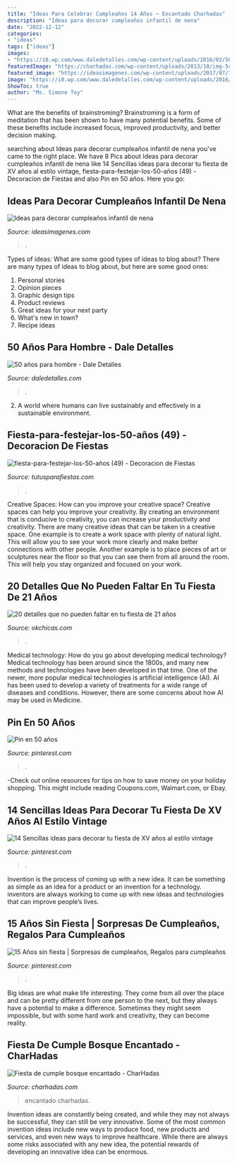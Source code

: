 ```yaml
---
title: "Ideas Para Celebrar Cumpleaños 14 Años ~ Encantado Charhadas"
description: "Ideas para decorar cumpleaños infantil de nena"
date: "2022-12-12"
categories:
- "ideas"
tags: ["ideas"]
images:
- "https://i0.wp.com/www.daledetalles.com/wp-content/uploads/2016/02/5025.jpg"
featuredImage: "https://charhadas.com/wp-content/uploads/2013/10/img-5cd39016ed857-original-21826-10151315088324639-1664280942-nweb.jpg"
featured_image: "https://ideasimagenes.com/wp-content/uploads/2017/07/IdeasNena15-1.jpg"
image: "https://i0.wp.com/www.daledetalles.com/wp-content/uploads/2016/02/5025.jpg"
ShowToc: true
author: "Ms. Simone Toy"
---
```



What are the benefits of brainstroming?
Brainstroming is a form of meditation that has been shown to have many potential benefits. Some of these benefits include increased focus, improved productivity, and better decision making.

	

		
searching about Ideas para decorar cumpleaños infantil de nena you've came to the right place. We have 8 Pics about Ideas para decorar cumpleaños infantil de nena like 14 Sencillas ideas para decorar tu fiesta de XV años al estilo vintage, fiesta-para-festejar-los-50-años (49) - Decoracion de Fiestas and also Pin en 50 años. Here you go:
		
    
## Ideas Para Decorar Cumpleaños Infantil De Nena

<img loading=lazy src="https://ideasimagenes.com/wp-content/uploads/2017/07/IdeasNena15-1.jpg" onerror="this.onerror=null;this.src='https://tse4.mm.bing.net/th?id=OIP.nLrAuDBh9ayX7sZZjwDJxwHaJ4&amp;pid=15.1';" alt="Ideas para decorar cumpleaños infantil de nena">

_Source: ideasimagenes.com_

>. 

	

Types of ideas: What are some good types of ideas to blog about?
There are many types of ideas to blog about, but here are some good ones:
1. Personal stories 
2. Opinion pieces 
3. Graphic design tips 
4. Product reviews 
5. Great ideas for your next party 
6. What's new in town? 
7. Recipe ideas 

    
## 50 Años Para Hombre - Dale Detalles

<img loading=lazy src="https://i0.wp.com/www.daledetalles.com/wp-content/uploads/2016/02/5025.jpg" onerror="this.onerror=null;this.src='https://tse3.mm.bing.net/th?id=OIP.MuNSbBKiXaZoYbki2SAfegHaJ4&amp;pid=15.1';" alt="50 años para hombre - Dale Detalles">

_Source: daledetalles.com_

>. 

	

2. A world where humans can live sustainably and effectively in a sustainable environment. 

    
## Fiesta-para-festejar-los-50-años (49) - Decoracion De Fiestas

<img loading=lazy src="https://tutusparafiestas.com/wp-content/uploads/2017/06/fiesta-para-festejar-los-50-años-49.jpg" onerror="this.onerror=null;this.src='https://tse3.mm.bing.net/th?id=OIP.LVcGi_DbwQojxpEDLjGmLAHaJ4&amp;pid=15.1';" alt="fiesta-para-festejar-los-50-años (49) - Decoracion de Fiestas">

_Source: tutusparafiestas.com_

>. 

	

Creative Spaces: How can you improve your creative space?
Creative spaces can help you improve your creativity. By creating an environment that is conducive to creativity, you can increase your productivity and creativity. There are many creative ideas that can be taken in a creative space. One example is to create a work space with plenty of natural light. This will allow you to see your work more clearly and make better connections with other people. Another example is to place pieces of art or sculptures near the floor so that you can see them from all around the room. This will help you stay organized and focused on your work.

    
## 20 Detalles Que No Pueden Faltar En Tu Fiesta De 21 Años

<img loading=lazy src="http://www.okchicas.com/wp-content/uploads/2016/09/a-blissful-nest-ruby-may-designs-40th-birthday-12.jpg" onerror="this.onerror=null;this.src='https://tse2.mm.bing.net/th?id=OIP.0Ovcf_E7ghv4Cjdbm5gwTAHaLJ&amp;pid=15.1';" alt="20 detalles que no pueden faltar en tu fiesta de 21 años">

_Source: okchicas.com_

>. 

	

Medical technology: How do you go about developing medical technology?
Medical technology has been around since the 1800s, and many new methods and technologies have been developed in that time. One of the newer, more popular medical technologies is artificial intelligence (AI). AI has been used to develop a variety of treatments for a wide range of diseases and conditions. However, there are some concerns about how AI may be used in Medicine.

    
## Pin En 50 Años

<img loading=lazy src="https://i.pinimg.com/736x/d8/cc/63/d8cc63f8c3ebc761aedc9dee55df8f42--vintage.jpg" onerror="this.onerror=null;this.src='https://tse2.mm.bing.net/th?id=OIP.S-hgci8QwBrS46p9pUtFigHaFj&amp;pid=15.1';" alt="Pin en 50 años">

_Source: pinterest.com_

>. 

	

-Check out online resources for tips on how to save money on your holiday shopping. This might include reading Coupons.com, Walmart.com, or Ebay.

    
## 14 Sencillas Ideas Para Decorar Tu Fiesta De XV Años Al Estilo Vintage

<img loading=lazy src="https://i.pinimg.com/736x/ed/31/f1/ed31f1800e0802d273433df209f390be.jpg" onerror="this.onerror=null;this.src='https://tse4.mm.bing.net/th?id=OIP.5ejqxANzZBrwoNjkOyrv1gHaLH&amp;pid=15.1';" alt="14 Sencillas ideas para decorar tu fiesta de XV años al estilo vintage">

_Source: pinterest.com_

>. 

	

Invention is the process of coming up with a new idea. It can be something as simple as an idea for a product or an invention for a technology. inventors are always working to come up with new ideas and technologies that can improve people’s lives.

    
## 15 Años Sin Fiesta | Sorpresas De Cumpleaños, Regalos Para Cumpleaños

<img loading=lazy src="https://i.pinimg.com/736x/b8/35/1b/b8351b8c17d366e45af1b33f53c80dbd--cool-ideas-ideas-para.jpg" onerror="this.onerror=null;this.src='https://tse4.mm.bing.net/th?id=OIP.ael_gdU5Spz0ic5SXIyoWAAAAA&amp;pid=15.1';" alt="15 Años sin fiesta | Sorpresas de cumpleaños, Regalos para cumpleaños">

_Source: pinterest.com_

>. 

	

Big ideas are what make life interesting. They come from all over the place and can be pretty different from one person to the next, but they always have a potential to make a difference. Sometimes they might seem impossible, but with some hard work and creativity, they can become reality.

    
## Fiesta De Cumple Bosque Encantado - CharHadas

<img loading=lazy src="https://charhadas.com/wp-content/uploads/2013/10/img-5cd39016ed857-original-21826-10151315088324639-1664280942-nweb.jpg" onerror="this.onerror=null;this.src='https://tse2.mm.bing.net/th?id=OIP.Kq6lr-y2Z1C606ygJz45IgHaLH&amp;pid=15.1';" alt="Fiesta de cumple bosque encantado - CharHadas">

_Source: charhadas.com_

>encantado charhadas. 

	

Invention ideas are constantly being created, and while they may not always be successful, they can still be very innovative. Some of the most common invention ideas include new ways to produce food, new products and services, and even new ways to improve healthcare. While there are always some risks associated with any new idea, the potential rewards of developing an innovative idea can be enormous.

